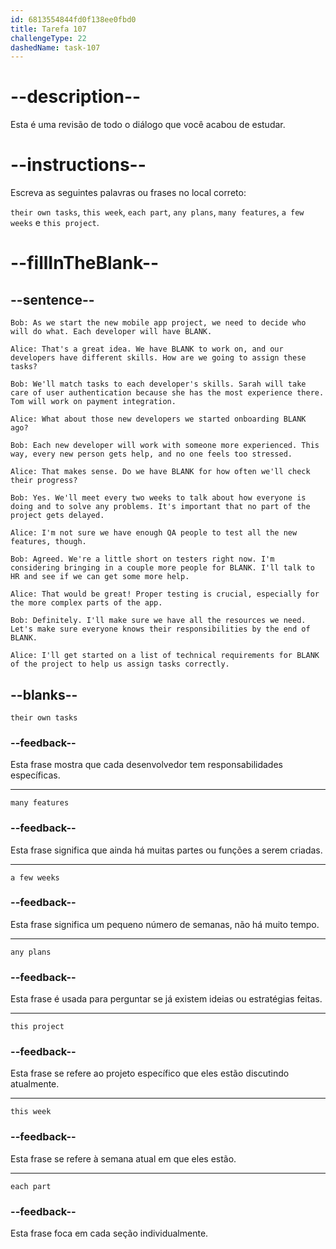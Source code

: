 ```yaml
---
id: 6813554844fd0f138ee0fbd0
title: Tarefa 107
challengeType: 22
dashedName: task-107
---
```


<!-- REVIEW -->

# --description--

Esta é uma revisão de todo o diálogo que você acabou de estudar.

# --instructions--

Escreva as seguintes palavras ou frases no local correto:

`their own tasks`, `this week`, `each part`, `any plans`, `many features`, `a few weeks` e `this project`.

# --fillInTheBlank--

## --sentence--

`Bob: As we start the new mobile app project, we need to decide who will do what. Each developer will have BLANK.`

`Alice: That's a great idea. We have BLANK to work on, and our developers have different skills. How are we going to assign these tasks?`

`Bob: We'll match tasks to each developer's skills. Sarah will take care of user authentication because she has the most experience there. Tom will work on payment integration.`

`Alice: What about those new developers we started onboarding BLANK ago?`

`Bob: Each new developer will work with someone more experienced. This way, every new person gets help, and no one feels too stressed.`

`Alice: That makes sense. Do we have BLANK for how often we'll check their progress?`

`Bob: Yes. We'll meet every two weeks to talk about how everyone is doing and to solve any problems. It's important that no part of the project gets delayed.`

`Alice: I'm not sure we have enough QA people to test all the new features, though.`

`Bob: Agreed. We're a little short on testers right now. I'm considering bringing in a couple more people for BLANK. I'll talk to HR and see if we can get some more help.`

`Alice: That would be great! Proper testing is crucial, especially for the more complex parts of the app.`

`Bob: Definitely. I'll make sure we have all the resources we need. Let's make sure everyone knows their responsibilities by the end of BLANK.`

`Alice: I'll get started on a list of technical requirements for BLANK of the project to help us assign tasks correctly.`

## --blanks--

`their own tasks`

### --feedback--

Esta frase mostra que cada desenvolvedor tem responsabilidades específicas.

---

`many features`

### --feedback--

Esta frase significa que ainda há muitas partes ou funções a serem criadas.

---

`a few weeks`

### --feedback--

Esta frase significa um pequeno número de semanas, não há muito tempo.

---

`any plans`

### --feedback--

Esta frase é usada para perguntar se já existem ideias ou estratégias feitas.

---

`this project`

### --feedback--

Esta frase se refere ao projeto específico que eles estão discutindo atualmente.

---

`this week`

### --feedback--

Esta frase se refere à semana atual em que eles estão.

---

`each part`

### --feedback--

Esta frase foca em cada seção individualmente.
